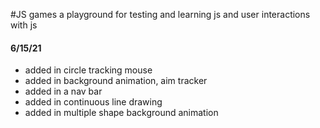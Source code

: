 #JS games
a playground for testing and learning js and user interactions with js 

#### 6/15/21 
- added in circle tracking mouse
- added in background animation, aim tracker
- added in a nav bar
- added in continuous line drawing
- added in multiple shape background animation
